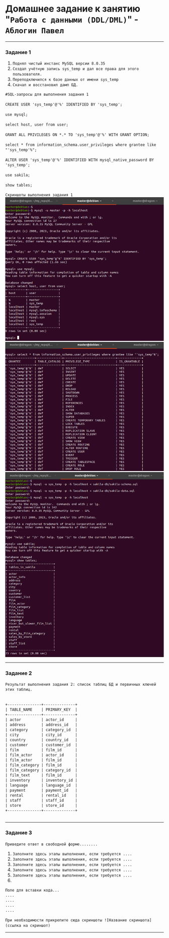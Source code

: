 # Домашнее задание к занятию "`Работа с данными (DDL/DML)`" - `Аблогин Павел`

---

### Задание 1

1. `Поднял чистый инстанс MySQL версии 8.0.35`
2. `Создал учётную запись sys_temp и дал все права для этого пользователя.`
3. `Переподключился к базе данных от имени sys_temp`
4. `Скачал и восстановил дамп БД.`

```
#SQL-запросы для выполнения задания 1

CREATE USER 'sys_temp'@'%' IDENTIFIED BY 'sys_temp';

use mysql;

select host, user from user;

GRANT ALL PRIVILEGES ON *.* TO 'sys_temp'@'%' WITH GRANT OPTION;

select * from information_schema.user_privileges where grantee like "'sys_temp'%";

ALTER USER 'sys_temp'@'%' IDENTIFIED WITH mysql_native_password BY 'sys_temp';

use sakila;

show tables;

```

`Скриншоты выполнения задания 1`
![Создание пользователя и список пользователей](img/task1_1.png)
![Выадача прав пользователю и проверка прав](img/task1_2.png)
![Список таблиц восстановленной БД](img/task1_3.png)


---

### Задание 2

```
Результат выполнения задания 2: список таблиц БД и первичных ключей этих таблиц.


+---------------+--------------+
| TABLE_NAME    | PRIMARY_KEY  |
+---------------+--------------+
| actor         | actor_id     |
| address       | address_id   |
| category      | category_id  |
| city          | city_id      |
| country       | country_id   |
| customer      | customer_id  |
| film          | film_id      |
| film_actor    | actor_id     |
| film_actor    | film_id      |
| film_category | film_id      |
| film_category | category_id  |
| film_text     | film_id      |
| inventory     | inventory_id |
| language      | language_id  |
| payment       | payment_id   |
| rental        | rental_id    |
| staff         | staff_id     |
| store         | store_id     |
+---------------+--------------+
 

```

---

### Задание 3

`Приведите ответ в свободной форме........`

1. `Заполните здесь этапы выполнения, если требуется ....`
2. `Заполните здесь этапы выполнения, если требуется ....`
3. `Заполните здесь этапы выполнения, если требуется ....`
4. `Заполните здесь этапы выполнения, если требуется ....`
5. `Заполните здесь этапы выполнения, если требуется ....`
6. 

```
Поле для вставки кода...
....
....
....
....
```

`При необходимости прикрепитe сюда скриншоты
![Название скриншота](ссылка на скриншот)`

---

